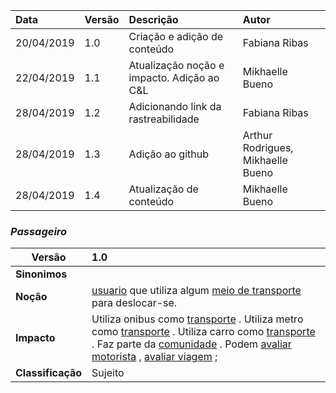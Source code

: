 |Data|Versão|Descrição|Autor|
|:---|:---|:---|:---|
|20/04/2019|1.0|Criação e adição de conteúdo|Fabiana Ribas|
|22/04/2019|1.1|Atualização noção e impacto. Adição ao C&L|Mikhaelle Bueno|
|28/04/2019|1.2|Adicionando link da rastreabilidade|Fabiana Ribas|
|28/04/2019|1.3|Adição ao github|Arthur Rodrigues, Mikhaelle Bueno|
|28/04/2019|1.4|Atualização de conteúdo|Mikhaelle Bueno|

### ***<a name="passageiro">Passageiro</a>***


|Versão|1.0
|-|:-|
|**Sinonimos**|
|**Noção**|[usuario](#usuario) que utiliza algum [meio de transporte](#meio-de-transporte) para deslocar-se. |
|**Impacto**|Utiliza onibus como [transporte](#transporte) . Utiliza metro como [transporte](#transporte) . Utiliza carro como [transporte](#transporte) . Faz parte da [comunidade](#comunidade) . Podem [avaliar motorista](#avaliar-motorista) , [avaliar viagem](#avaliar-viagem) ; |
|**Classificação**| Sujeito
